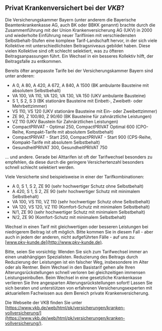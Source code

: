 ## Privat Krankenversichert bei der *VKB*?

Die Versicherungskammer Bayern (unter anderem die Bayerische Beamtenkrankenkasse AG, auch BK oder BBKK genannt) brachte durch die Zusammenführung mit der Union Krankenversicherung AG (UKV) in 2000 und wiederholte Einführung neuer Tariflinien mit verschiedensten Selbstbehalt-Stufen eine komplexe Tarif-Landschaft hervor, in der sich viele Kollektive mit unterschiedlichsten Beitragsniveaus gebildet haben. Diese vielen Kollektive sind oft schlecht selektiert, was zu öfteren Beitragsanpassungen führt. Ein Wechsel in ein besseres Kollektiv hilft, der Beitragsfalle zu entkommen.

Bereits öfter angepasste Tarife bei der Versicherungskammer Bayern sind unter anderen:

* A 0, A 80, A 420, A 672, A 840, A 1500 (BK ambulante Bausteine mit absolutem Selbstbehalt)
* VA 100, VA 110, VA 120, VA 130, VA 150 (UKV ambulante Bausteine)
* S 1, S 2, S 3 (BK stationäre Bausteine mit Einbett-, Zweibett- oder Mehrbettzimmer)
* VS 110, VS 120 (UKV stationäre Bausteine mit Ein- oder Zweibettzimmer)
* ZE 90, Z 100/80, Z 90/60 (BK Bausteine für zahnärztliche Leistungen)
* VZ 110 (UKV Baustein für Zahnärztlichen Leistungen)
* CompactPRIVAT - Optimal 250, CompactPRIVAT Optimal 600 (CPO-Reihe, Kompakt-Tarife mit absolutem Selbstbehalt)
* CompactPRIVAT - Start 250, CompactPRIVAT - Start 900 (CPS-Reihe, Kompakt-Tarife mit absolutem Selbstbehalt)
* GesundheitPRIVAT 300, GesundheitPRIVAT 750

... und andere. Gerade bei Alttarifen ist oft der Tarifwechsel besonders zu empfehlen, 
da diese durch die geringere Versichertenzahl besonders schnell schlecht selektiert werden.

Viele Versicherte sind beispielsweise in einer der Tarifkombinationen:

* A 0, S 1, S 2, ZE 90 (sehr hochwertiger Schutz ohne Selbstbehalt)
* A 420, S 1, S 2, ZE 90 (sehr hochwertiger Schutz mit minimalem Selbstbehalt)
* VA 100, VS 110, VZ 110 (sehr hochwertiger Schutz ohne Selbstbehalt)
* VA 120, VS 120, VZ 110 (Komfort-Schutz mit minimalem Selbstbehalt)
* N/1, ZE 90 (sehr hochwertiger Schutz mit minimalem Selbstbehalt)
* N/2, ZE 90 (Komfort-Schutz mit minimalem Selbstbehalt)

Wechsel in einen Tarif mit gleichwertigen oder besseren Leistungen bei niedrigerem Beitrag ist oft möglich.
Bitte kommen Sie in diesem Fall - aber auch in jedem der anderen, nicht aufgeführten Fälle - auf uns zu: [www.pkv-kunde.de](http://www.pkv-kunde.de).

Bitte, seien Sie vorsichtig: Wenden Sie sich zum Tarifwechsel immer an einen unabhängigen Spezialisten. Reduzierung des Beitrags durch Reduzierung der Leistungen ist ein falscher Weg, insbesondere im Alter oder als Rentner. Beim Wechsel in den Basistarif gehen alle Ihren Alterungsrückstellungen schnell verloren bei gleichzeitigen immensen Leistungseinbußen. Beim Wechsel in eine gesetzliche Krankenkasse verlieren Sie Ihre angesparten Alterungsrückstellungen sofort! Lassen Sie sich beraten und unterstützen von erfahrenen Versicherungsexperten mit aktuariellem Fachwissen aus dem Bereich private Krankenversicherung.

Die Webseite der VKB finden Sie unter [https://www.vkb.de/web/html/pk/versicherungen/kranken-vollversicherung/](https://www.vkb.de/web/html/pk/versicherungen/kranken-vollversicherung/).


